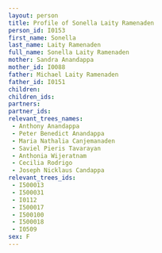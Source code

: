 ```yaml
---
layout: person
title: Profile of Sonella Laity Ramenaden
person_id: I0153
first_name: Sonella
last_name: Laity Ramenaden
full_name: Sonella Laity Ramenaden
mother: Sandra Anandappa
mother_id: I0088
father: Michael Laity Ramenaden
father_id: I0151
children:
children_ids:
partners:
partner_ids:
relevant_trees_names:
 - Anthony Anandappa
 - Peter Benedict Anandappa
 - Maria Nathalia Canjemanaden
 - Saviel Pieris Tavarayan
 - Anthonia Wijeratnam
 - Cecilia Rodrigo
 - Joseph Nicklaus Candappa
relevant_trees_ids:
 - I500013
 - I500031
 - I0112
 - I500017
 - I500100
 - I500018
 - I0509
sex: F
---
```


